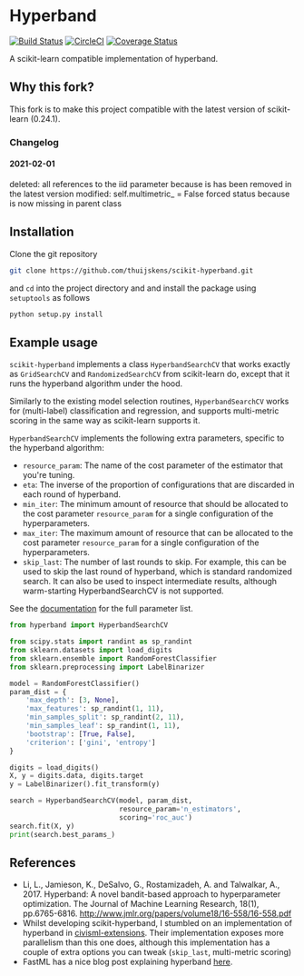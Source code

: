 # Hyperband

[![Build Status](https://travis-ci.org/thuijskens/scikit-hyperband.svg?branch=master)](https://travis-ci.org/thuijskens/scikit-hyperband)
[![CircleCI](https://circleci.com/gh/thuijskens/scikit-hyperband/tree/master.svg?style=svg)](https://circleci.com/gh/thuijskens/scikit-hyperband/tree/master)
[![Coverage Status](https://coveralls.io/repos/github/thuijskens/scikit-hyperband/badge.svg?branch=master)](https://coveralls.io/github/thuijskens/scikit-hyperband?branch=master)

A scikit-learn compatible implementation of hyperband.

## Why this fork? 
This fork is to make this project compatible with the latest version of scikit-learn (0.24.1).

### Changelog 
#### 2021-02-01
deleted: all references to the iid parameter because is has been removed in the latest version
modified: self.multimetric_ = False forced status because is now missing in parent class

## Installation

Clone the git repository 

```bash
git clone https://github.com/thuijskens/scikit-hyperband.git
```

and `cd` into the project directory and and install the package using `setuptools` as follows

```bash
python setup.py install
```

## Example usage

`scikit-hyperband` implements a class `HyperbandSearchCV` that works exactly as `GridSearchCV` and `RandomizedSearchCV` from scikit-learn do, except that it runs the hyperband algorithm under the hood. 

Similarly to the existing model selection routines, `HyperbandSearchCV` works for (multi-label) classification and regression, and supports multi-metric scoring in the same way as scikit-learn supports it. 

`HyperbandSearchCV` implements the following extra parameters, specific to the hyperband algorithm:

- `resource_param`: The name of the cost parameter of the estimator that you're tuning.
- `eta`: The inverse of the proportion of configurations that are discarded in each round of hyperband.
- `min_iter`: The minimum amount of resource that should be allocated to the cost parameter ``resource_param`` for a single configuration of the hyperparameters.
- `max_iter`: The maximum amount of resource that can be allocated to the cost parameter ``resource_param`` for a single configuration of the hyperparameters.
- `skip_last`: The number of last rounds to skip. For example, this can be used to skip the last round of hyperband, which is standard randomized search. It can also be used to inspect intermediate results, although warm-starting HyperbandSearchCV is not supported.

See the [documentation](https://thuijskens.github.io/scikit-hyperband/docs/) for the full parameter list.

```python
from hyperband import HyperbandSearchCV

from scipy.stats import randint as sp_randint
from sklearn.datasets import load_digits
from sklearn.ensemble import RandomForestClassifier
from sklearn.preprocessing import LabelBinarizer

model = RandomForestClassifier()
param_dist = {
    'max_depth': [3, None],
    'max_features': sp_randint(1, 11),
    'min_samples_split': sp_randint(2, 11),
    'min_samples_leaf': sp_randint(1, 11),
    'bootstrap': [True, False],
    'criterion': ['gini', 'entropy']
}

digits = load_digits()
X, y = digits.data, digits.target
y = LabelBinarizer().fit_transform(y)

search = HyperbandSearchCV(model, param_dist, 
                           resource_param='n_estimators',
                           scoring='roc_auc')
search.fit(X, y)
print(search.best_params_)
```

## References

* Li, L., Jamieson, K., DeSalvo, G., Rostamizadeh, A. and Talwalkar, A., 2017. Hyperband: A novel bandit-based approach to hyperparameter optimization. The Journal of Machine Learning Research, 18(1), pp.6765-6816. http://www.jmlr.org/papers/volume18/16-558/16-558.pdf
* Whilst developing scikit-hyperband, I stumbled on an implementation of hyperband in [civisml-extensions](https://github.com/civisanalytics/civisml-extensions). Their implementation exposes more parallelism than this one does, although this implementation has a couple of extra options you can tweak (`skip_last`, multi-metric scoring)
* FastML has a nice blog post explaining hyperband [here](http://fastml.com/tuning-hyperparams-fast-with-hyperband/). 

